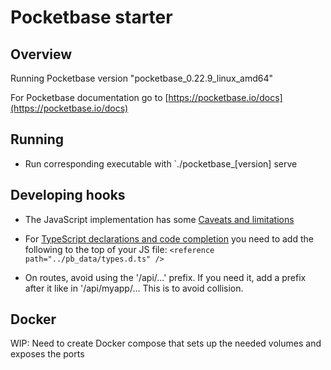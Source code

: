 # Pocketbase starter

## Overview

Running Pocketbase version "pocketbase_0.22.9_linux_amd64"

For Pocketbase documentation go to [https://pocketbase.io/docs](https://pocketbase.io/docs)

## Running

- Run corresponding executable with `./pocketbase_[version] serve

## Developing hooks

- The JavaScript implementation has some [Caveats and limitations](https://pocketbase.io/docs/js-overview/#caveats-and-limitations)

- For [TypeScript declarations and code completion](https://pocketbase.io/docs/js-overview/#typescript-declarations-and-code-completion) you need to add the following to the top of your JS file: `<reference path="../pb_data/types.d.ts" />`

- On routes, avoid using the '/api/...' prefix. If you need it, add a prefix after it like in '/api/myapp/... This is to avoid collision.

## Docker

WIP: Need to create Docker compose that sets up the needed volumes and exposes the ports
